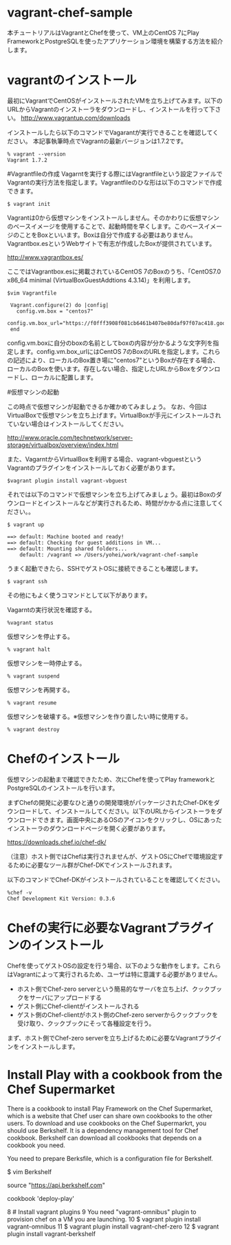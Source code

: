 # vagrant-chef-sample
本チュートリアルはVagrantとChefを使って、VM上のCentOS 7にPlay FrameworkとPostgreSQLを使ったアプリケーション環境を構築する方法を紹介します。

# vagrantのインストール
最初にVagrantでCentOSがインストールされたVMを立ち上げてみます。以下のURLからVagrantのインストーラをダウンロードし、インストールを行って下さい。
http://www.vagrantup.com/downloads

インストールしたら以下のコマンドでVagarantが実行できることを確認してください。
本記事執筆時点でVagrantの最新バージョンは1.7.2です。

```
% vagrant --version
Vagrant 1.7.2
```

#Vagrantfileの作成
Vagarntを実行する際にはVagrantfileという設定ファイルでVagrantの実行方法を指定します。Vagrantfileのひな形は以下のコマンドで作成できます。

```
$ vagrant init
```

Vagrantは0から仮想マシンをインストールしません。そのかわりに仮想マシンのベースイメージを使用することで、起動時間を早くします。このベースイメージのことをBoxといいます。Boxは自分で作成する必要はありません。Vagrantbox.esというWebサイトで有志が作成したBoxが提供されています。

http://www.vagrantbox.es/

ここではVagrantbox.esに掲載されているCentOS 7のBoxのうち、「CentOS7.0 x86_64 minimal (VirtualBoxGuestAddtions 4.3.14)」を利用します。

```
$vim Vagrantfile

 Vagrant.configure(2) do |config|
   config.vm.box = "centos7"
   config.vm.box_url="https://f0fff3908f081cb6461b407be80daf97f07ac418.googledrive.com/host/0BwtuV7VyVTSkUG1PM3pCeDJ4dVE/centos7.box"
 end
```

config.vm.boxに自分のboxの名前としてboxの内容が分かるような文字列を指定します。config.vm.box_urlにはCentOS 7のBoxのURLを指定します。これらの記述により、ローカルのBox置き場に"centos7"というBoxが存在する場合、ローカルのBoxを使います。存在しない場合、指定したURLからBoxをダウンロードし、ローカルに配置します。

#仮想マシンの起動

この時点で仮想マシンが起動できるか確かめてみましょう。
なお、今回はVirtualBoxで仮想マシンを立ち上げます。VirtualBoxが手元にインストールされていない場合はインストールしてください。

http://www.oracle.com/technetwork/server-storage/virtualbox/overview/index.html

また、VagarntからVirtualBoxを利用する場合、vagrant-vbguestというVagrantのプラグインをインストールしておく必要があります。

```
$vagrant plugin install vagrant-vbguest
```

それでは以下のコマンドで仮想マシンを立ち上げてみましょう。最初はBoxのダウンロードとインストールなどが実行されるため、時間がかかる点に注意してください。。

```
$ vagrant up

==> default: Machine booted and ready!
==> default: Checking for guest additions in VM...
==> default: Mounting shared folders...
    default: /vagrant => /Users/yohei/work/vagrant-chef-sample
```

うまく起動できたら、SSHでゲストOSに接続できることも確認します。


```
$ vagrant ssh

```

その他にもよく使うコマンドとして以下があります。

Vagarntの実行状況を確認する。

```
%vagrant status
```

仮想マシンを停止する。

```
% vagrant halt
```

仮想マシンを一時停止する。

```
% vagrant suspend
```

仮想マシンを再開する。

```
% vagrant resume
```

仮想マシンを破壊する。※仮想マシンを作り直したい時に使用する。

```
% vagrant destroy
```

# Chefのインストール
仮想マシンの起動まで確認できたため、次にChefを使ってPlay frameworkとPostgreSQLのインストールを行います。

まずChefの開発に必要なひと通りの開発環境がパッケージされたChef-DKをダウンロードして、インストールしてください。以下のURLからインストーラをダウンロードできます。画面中央にあるOSのアイコンをクリックし、OSにあったインストーラのダウンロードページを開く必要があります。

https://downloads.chef.io/chef-dk/

（注意）ホスト側ではChefは実行されませんが、ゲストOSにChefで環境設定するために必要なツール群がChef-DKでインストールされます。

以下のコマンドでChef-DKがインストールされていることを確認してください。


```
%chef -v
Chef Development Kit Version: 0.3.6
```

# Chefの実行に必要なVagrantプラグインのインストール

Chefを使ってゲストOSの設定を行う場合、以下のような動作をします。これらはVagrantによって実行されるため、ユーザは特に意識する必要がありません。

- ホスト側でChef-zero serverという簡易的なサーバを立ち上げ、クックブックをサーバにアップロードする
- ゲスト側にChef-clientがインストールされる
- ゲスト側のChef-clientがホスト側のChef-zero serverからクックブックを受け取り、クックブックにそって各種設定を行う。

まず、ホスト側でChef-zero serverを立ち上げるために必要なVagrantプラグインをインストールします。


# Install Play with a cookbook from the Chef Supermarket

There is a cookbook to install Play Framework on the Chef Supermarket, which is a website that Chef user can share own cookbooks to the other users. To download and use cookbooks on the Chef Supermarkrt, you should use Berkshelf. It is a dependency management tool for Chef cookbook. Berkshelf can download all cookbooks that depends on a cookbook you need.
 
You need to prepare Berksfile, which is a configuration file for Berkshelf. 

$ vim Berkshelf

source "https://api.berkshelf.com"
 
cookbook 'deploy-play'

  8 # Install vagrant plugins
  9 You need "vagrant-omnibus" plugin to provision chef on a VM you are launching.
 10 $ vagrant plugin install vagrant-omnibus
 11 $ vagrant plugin install vagrant-chef-zero
 12 $ vagrant plugin install vagrant-berkshelf

